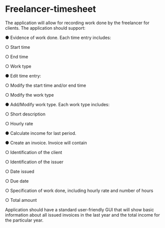 # Freelancer-timesheet

The application will allow for recording work done by the freelancer for clients. The
application should support:

● Evidence of work done. Each time entry includes:

  ○ Start time
  
  ○ End time
  
  ○ Work type
  
● Edit time entry:

  ○ Modify the start time and/or end time
  
  ○ Modify the work type
  
● Add/Modify work type. Each work type includes:

  ○ Short description
  
  ○ Hourly rate
  
● Calculate income for last period.

● Create an invoice. Invoice will contain

  ○ Identification of the client
  
  ○ Identification of the issuer
  
  ○ Date issued
  
  ○ Due date
  
  ○ Specification of work done, including hourly rate and number of hours
  
  ○ Total amount
  
Application should have a standard user-friendly GUI that will show basic information
about all issued invoices in the last year and the total income for the particular year.
